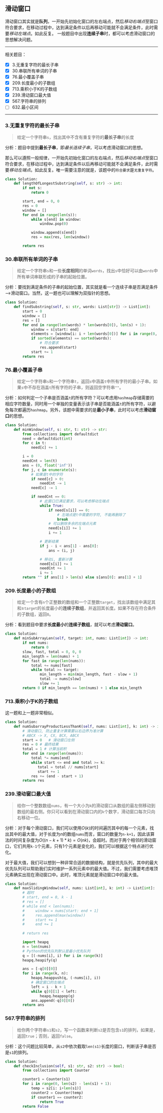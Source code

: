 ## 滑动窗口

滑动窗口其实就是**队列**，一开始先初始化窗口的左右端点，然后*移动右端点*至窗口符合要求，在移动过程中，达到满足条件以后再移动可能就不会满足条件，此时需要*移动左端点*。如此反复。
一般题目中出现**连续子串**时，都可以考虑滑动窗口的思想解决问题。

---

相关题目：

- [x] 3.无重复字符的最长子串
- [x] 30.串联所有单词的子串
- [x] 76.最小覆盖子串
- [x] 209.长度最小的子数组
- [x] 713.乘积小于K的子数组
- [x] 239.滑动窗口最大值
- [x] 567.字符串的排列
- [ ] 632.最小区间

---

### 3.无重复字符的最长子串

> 给定一个字符串`s`，找出其中不含有重复字符的**最长子串**的长度

分析：题目中提到**最长子串**，即*最长连续子串*，可以考虑滑动窗口的思想。

那么可以遵照一般规律，一开始先初始化窗口的左右端点，然后*移动右端点*至窗口符合要求，在移动过程中，达到满足条件以后再移动可能就不会满足条件，此时需要*移动左端点*。如此反复。唯一需要注意的就是，该题中的`符合要求`是`无重复字符`。

```python
class Solution:
    def lengthOfLongestSubstring(self, s: str) -> int:
        if not s:
            return 0

        start, end = 0, 0
        res = 0
        window = []
        for end in range(len(s)):
            while s[end] in window:
                window.pop(0)

            window.append(s[end])
            res = max(res, len(window))

        return res
```

### 30.串联所有单词的子串

> 给定一个字符串`s`和一些**长度相同**的单词`words`，找出`s`中恰好可以由`words`中所有单词串联形成的子串的起始位置。

分析：要找到满足条件的子串的起始位置，其实就是看一个连续子串是否满足条件——>滑动窗口。当然，这一题也可以理解为双指针的思想。

```python
class Solution:
    def findSubstring(self, s: str, words: List[str]) -> List[int]:
        start = 0
        window = []
        res = []
        for end in range(len(words) * len(words[0]), len(s) + 1):
            window = s[start: end]
            elements = [window[i: i + len(words[0])] for i in range(0, len(window), len(words[0]))]
            if sorted(elements) == sorted(words):
                # 符合要求
                res.append(start)
            start += 1
        return res
```

### 76.最小覆盖子串

> 给定一个字符串`s`和一个字符串`t`，返回`s`中涵盖`t`中所有字符的最小子串。如果`s`中不存在涵盖`t`所有字符的子串，则返回空字符串`""`。

分析：如何判定一个子串是否涵盖`t`的所有字符？可以考虑用`hashmap`存储需要的相应字符数量，同时用一个单独的变量表示该子串是否能涵盖`t`的所有字符，以避免每次都遍历`hashmap`。另外，该题中需要求的是**最小子串**，此时可以考虑**滑动窗口**的思想。

```python
class Solution:
    def minWindow(self, s: str, t: str) -> str:
        from collections import defaultdict
        need = defaultdict(int)
        for c in t:
            need[c] += 1

        i = 0
        needCnt = len(t)
        ans = (0, float('inf'))
        for j, c in enumerate(s):
            # 如果是t中的字符
            if need[c] > 0:
                needCnt -= 1
            need[c] -= 1

            if needCnt == 0:
                # 此窗口已满足要求，可以考虑移动左端点
                while True:
                    if need[s[i]] == 0:
                        # 左端点是t中需要的字符, 不能再删除了
                        break
                    # 可以删除多余的左端点元素
                    need[s[i]] += 1
                    i += 1

                # 更新结果
                if j - i < ans[1] - ans[0]:
                    ans = (i, j)

                # 移动i, 重新计算
                need[s[i]] += 1
                needCnt += 1
                i += 1
        return "" if ans[1] > len(s) else s[ans[0]: ans[1] + 1]
```

### 209.长度最小的子数组

> 给定一个含有`n`个正整数的数组和一个正整数`target`，找出该数组中满足其和$\geq$`target`的长度最小的**连续子数组**，并返回其长度。如果不存在符合条件的子数组，返回`0`。

分析：看到题目中要求**长度最小**的**连续子数组**，就可以考虑**滑动窗口**。

```python
class Solution:
    def minSubArrayLen(self, target: int, nums: List[int]) -> int:
        if not nums:
            return 0
        slow, fast, total = 0, 0, 0
        min_length = len(nums) + 1
        for fast in range(len(nums)):
            total += nums[fast]
            while total >= target:
                min_length = min(min_length, fast - slow + 1)
                total -= nums[slow]
                slow += 1
        return 0 if min_length == len(nums) + 1 else min_length
```

### 713.乘积小于K的子数组

这一题和上一题非常相似。

```python
class Solution:
    def numSubarrayProductLessThanK(self, nums: List[int], k: int) -> int:
        # 滑动窗口, 防止重复计算需要以右边界为准计算
        # ABCX -> X, CX, BCX, ABCX
        start = 0   # 滑动窗口左侧
        res = 0 # 最终结果
        total = 1 # 计算当前积
        for end in range(len(nums)):
            total *= nums[end]
            while start <= end and total >= k:
               total = total // nums[start]
               start += 1
            res += (end - start + 1)
        return res
```

### 239.滑动窗口最大值

> 给你一个整数数组`nums`，有一个大小为`k`的滑动窗口从数组的最左侧移动到数组的最右侧。你只可以看到在滑动窗口内的`k`个数字，滑动窗口每次只向右移动一位。

分析：对于每个滑动窗口，我们可以使用$O(k)$的时间遍历其中的每一个元素，找出其中的最大值，对于长度为$n$的数组`nums`而言，窗口的数量为`n-k+1`，因此该算法的时间复杂度为$O((n-k+1)*k)=O(nk)$，会超时。而对于两个相邻的滑动窗口，它们共用`k-1`个元素，只有1个元素是变化的，我们可以根据这个特点进行优化。

对于最大值，我们可以想到一种非常合适的数据结构，就是优先队列，其中的最大优先队列可以帮助我们实时维护一系列元素中的最大值。不过，我们需要考虑堆顶元素确实出现在滑动窗口中。此时，堆顶元素就是滑动窗口中的最大值。

```python
class Solution:
    def maxSlidingWindow(self, nums: List[int], k: int) -> List[int]:
        # 超时
        # start, end = 0, k - 1
        # res = []
        # while end < len(nums):
        #     window = nums[start: end + 1]
        #     res.append(max(window))
        #     start += 1
        #     end += 1
        
        # return res

        import heapq
        n = len(nums)
        # Python的优先队列默认是最小优先队列
        q = [(-nums[i], i) for i in range(k)]
        heapq.heapify(q)

        ans = [-q[0][0]]
        for i in range(k, n):
            heapq.heappush(q, (-nums[i], i))
            # 确定窗口的左端点
            left = i - k + 1
            while q[0][1] < left:
                heapq.heappop(q)
            ans.append(-q[0][0])
        return ans
```

### 567.字符串的排列

> 给你两个字符串`s1`和`s2`，写一个函数来判断`s2`是否包含`s1`的排列，如果是，返回`true`；否则，返回`false`。

分析：这个问题比较简单，从`s2`中依次截取`len(s1)`长度的窗口，判断该子串是否是`s1`的排列。

```python
class Solution:
    def checkInclusion(self, s1: str, s2: str) -> bool:
        from collections import Counter

        counter1 = Counter(s1)
        for i in range(0, len(s2) - len(s1) + 1):
            temp = s2[i: i+len(s1)]
            counter2 = Counter(temp)
            if counter1 == counter2:
                return True
        return False


```

